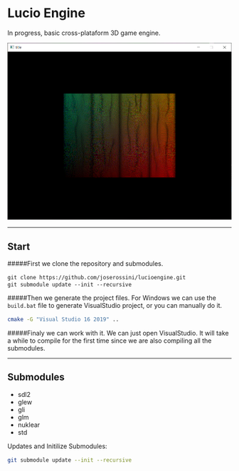 # Lucio Engine

In progress, basic cross-plataform 3D game engine.


![Image](https://github.com/joserossini/lucioengine/blob/main/snip.GIF "Sandbox")

---

## Start
#####First we clone the repository and submodules.
```bach
git clone https://github.com/joserossini/lucioengine.git
git submodule update --init --recursive
```

#####Then we generate the project files.
For Windows we can use the `build.bat` file to generate VisualStudio project, or you can manually do it.
```bash 
cmake -G "Visual Studio 16 2019" ..
```
#####Finaly we can work with it.
We can just open VisualStudio. It will take a while to compile for the first time since we are also compiling all the submodules.

---

## Submodules
* sdl2 
* glew 
* gli 
* glm
* nuklear
* std

Updates and Initilize Submodules:
```bash
git submodule update --init --recursive
```
